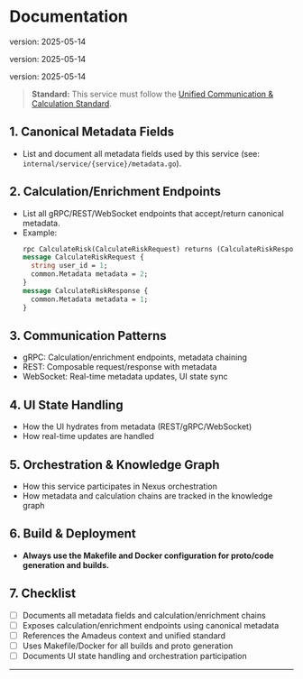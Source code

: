 # Documentation

version: 2025-05-14

version: 2025-05-14

version: 2025-05-14

> **Standard:** This service must follow the
> [Unified Communication & Calculation Standard](../amadeus/amadeus_context.md#unified-communication--calculation-standard-grpc-rest-websocket-and-metadata-driven-orchestration).

## 1. Canonical Metadata Fields

- List and document all metadata fields used by this service (see:
  `internal/service/{service}/metadata.go`).

## 2. Calculation/Enrichment Endpoints

- List all gRPC/REST/WebSocket endpoints that accept/return canonical metadata.
- Example:
  ```proto
  rpc CalculateRisk(CalculateRiskRequest) returns (CalculateRiskResponse);
  message CalculateRiskRequest {
    string user_id = 1;
    common.Metadata metadata = 2;
  }
  message CalculateRiskResponse {
    common.Metadata metadata = 1;
  }
  ```

## 3. Communication Patterns

- gRPC: Calculation/enrichment endpoints, metadata chaining
- REST: Composable request/response with metadata
- WebSocket: Real-time metadata updates, UI state sync

## 4. UI State Handling

- How the UI hydrates from metadata (REST/gRPC/WebSocket)
- How real-time updates are handled

## 5. Orchestration & Knowledge Graph

- How this service participates in Nexus orchestration
- How metadata and calculation chains are tracked in the knowledge graph

## 6. Build & Deployment

- **Always use the Makefile and Docker configuration for proto/code generation and builds.**

## 7. Checklist

- [ ] Documents all metadata fields and calculation/enrichment chains
- [ ] Exposes calculation/enrichment endpoints using canonical metadata
- [ ] References the Amadeus context and unified standard
- [ ] Uses Makefile/Docker for all builds and proto generation
- [ ] Documents UI state handling and orchestration participation

---

